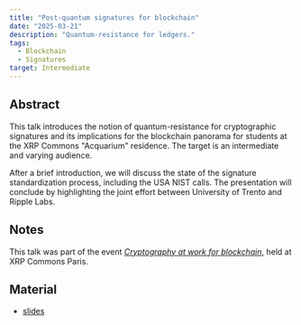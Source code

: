 ```yaml
---
title: "Post-quantum signatures for blockchain"
date: "2025-03-21"
description: "Quantum-resistance for ledgers."
tags:
  - Blockchain
  - Signatures
target: Intermediate
---
```


## Abstract

This talk introduces the notion of quantum-resistance for cryptographic signatures and its implications for the blockchain panorama for students at the XRP Commons "Acquarium" residence. The target is an intermediate and varying audience.

After a brief introduction, we will discuss the state of the signature standardization process, including the USA NIST calls. The presentation will conclude by highlighting the joint effort between University of Trento and Ripple Labs.

## Notes

This talk was part of the event [_Cryptography at work for blockchain_](https://www.eventbrite.fr/e/cryptography-at-work-for-blockchain-tickets-1280720753249), held at XRP Commons Paris. 

## Material

- [slides](/pdfs/presentation_pqsignatures_2025-03-21.pdf)

